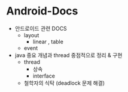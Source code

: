 # Android-Docs
- 안드로이드 관련 DOCS
  - layout
    - linear , table
  - event
- java 중요 개념과 thread 중점적으로 정리 & 구현
  - thread
    - 상속
    - interface
  - 철학자의 식탁 (deadlock 문제 해결)
